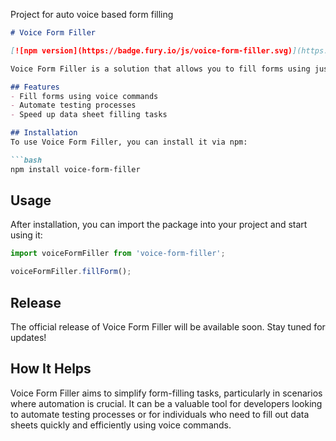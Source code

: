 Project for auto voice based form filling 
```markdown
# Voice Form Filler

[![npm version](https://badge.fury.io/js/voice-form-filler.svg)](https://www.npmjs.com/package/voice-form-filler)

Voice Form Filler is a solution that allows you to fill forms using just your voice, without the need for typing or clicking. This npm package/extension is designed to automate the process of filling forms, making it faster and more efficient.

## Features
- Fill forms using voice commands
- Automate testing processes
- Speed up data sheet filling tasks

## Installation
To use Voice Form Filler, you can install it via npm:

```bash
npm install voice-form-filler
```

## Usage
After installation, you can import the package into your project and start using it:

```javascript
import voiceFormFiller from 'voice-form-filler';

voiceFormFiller.fillForm();
```

## Release
The official release of Voice Form Filler will be available soon. Stay tuned for updates!

## How It Helps
Voice Form Filler aims to simplify form-filling tasks, particularly in scenarios where automation is crucial. It can be a valuable tool for developers looking to automate testing processes or for individuals who need to fill out data sheets quickly and efficiently using voice commands.

```